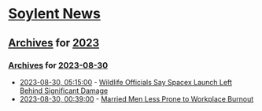 # [Soylent News](../../../README.md)

## [Archives](../../index.md) for [2023](../index.md)

### [Archives](../../index.md) for [2023-08-30](index.md)

* [2023-08-30, 05:15:00](https://soylentnews.org/article.pl?sid=23/08/29/0317225&from=rss) - [Wildlife Officials Say Spacex Launch Left Behind Significant Damage](https://soylentnews.org/article.pl?sid=23/08/29/0317225&from=rss)
* [2023-08-30, 00:39:00](https://soylentnews.org/article.pl?sid=23/08/29/0310214&from=rss) - [Married Men Less Prone to Workplace Burnout](https://soylentnews.org/article.pl?sid=23/08/29/0310214&from=rss)
